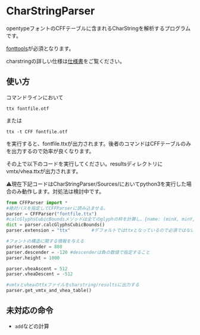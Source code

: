 # CharStringParser
opentypeフォントのCFFテーブルに含まれるCharStringを解析するプログラムです。

[fonttools](https://github.com/fonttools/fonttools)が必須となります。

charstringの詳しい仕様は[仕様書](https://wwwimages.adobe.com/www.adobe.com/content/dam/acom/en/devnet/font/pdfs/5177.Type2.pdf)をご覧ください。

## 使い方
コマンドラインにおいて
```
ttx fontfile.otf
```
または
```
ttx -t CFF fontfile.otf
```
を実行すると、fontfile.ttxが出力されます。後者のコマンドはCFFテーブルのみを出力するので効率が良くなります。

その上で以下のコードを実行してください。resultsディレクトリにvmtx/vhea.ttxが出力されます。

⚠️現在下記コードはCharStringParser/Sources/においてpython3を実行した場合のみ動作します。対処法は検討中です。

```python
from CFFParser import *
#絶対パスを指定してCFFParserに読み込ませる。
parser = CFFParser("fontfile.ttx")
#calcGlyphsCubicBoundsメソッドは全てのglyphの枠を計算し、{name: (minX, minY, maxX, maxY)}の形で返す。
dict = parser.calcGlyphsCubicBounds()
parser.extension = "ttx"        #デフォルトではttxとなっているので必須ではない

#フォントの構造に関する情報を与える
parser.ascender = 880
parser.descender = -120 #descenderは負の数値で指定すること
parser.height = 1000

parser.vheaAscent = 512
parser.vheaDescent = -512

#vmtxとvheaのttxファイルをcharstring/resultsに出力する
parser.get_vmtx_and_vhea_table()
```
## 未対応の命令
 - `add`などの計算
